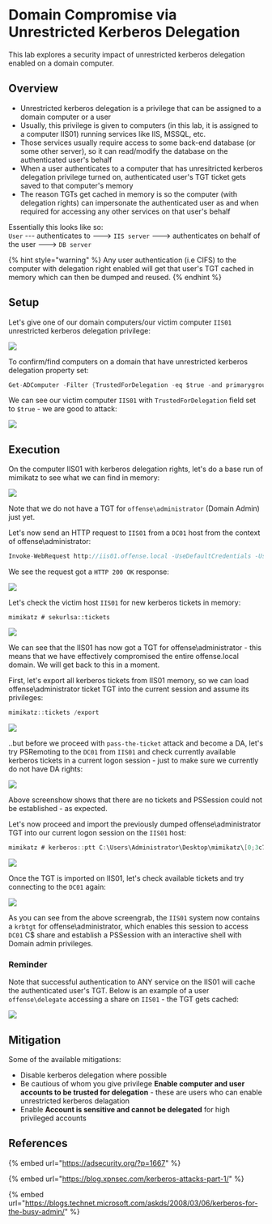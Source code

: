 # Domain Compromise via Unrestricted Kerberos Delegation

This lab explores a security impact of unrestricted kerberos delegation enabled on a domain computer.

## Overview

* Unrestricted kerberos delegation is a privilege that can be assigned to a domain computer or a user
* Usually, this privilege is given to computers \(in this lab, it is assigned to a computer IIS01\) running services like IIS, MSSQL, etc. 
* Those services usually require access to some back-end database \(or some other server\), so it can read/modify the database on the authenticated user's behalf
* When a user authenticates to a computer that has unresitricted kerberos delegation privilege turned on, authenticated user's TGT ticket gets saved to that computer's memory 
* The reason TGTs get cached in memory is so the computer \(with delegation rights\) can impersonate the authenticated user as and when required for accessing any other services on that user's behalf

Essentially this looks like so:  
`User` --- authenticates to ---&gt; `IIS server` ---&gt; authenticates on behalf of the user ---&gt; `DB server`

{% hint style="warning" %}
Any user authentication \(i.e CIFS\) to the computer with delegation right enabled will get that user's TGT cached in memory which can then be dumped and reused.
{% endhint %}

## Setup

Let's give one of our domain computers/our victim computer `IIS01` unrestricted kerberos delegation privilege:

![](../../.gitbook/assets/screenshot-from-2018-10-29-22-50-27.png)

To confirm/find computers on a domain that have unrestricted kerberos delegation property set:

```csharp
Get-ADComputer -Filter {TrustedForDelegation -eq $true -and primarygroupid -eq 515} -Properties trustedfordelegation,serviceprincipalname,description
```

We can see our victim computer `IIS01` with `TrustedForDelegation` field set to `$true` - we are good to attack:

![](../../.gitbook/assets/screenshot-from-2018-10-29-23-08-06.png)

## Execution

On the computer IIS01 with kerberos delegation rights, let's do a base run of mimikatz to see what we can find in memory:

![](../../.gitbook/assets/screenshot-from-2018-10-29-23-35-01.png)

Note that we do not have a TGT for `offense\administrator` \(Domain Admin\) just yet.

Let's now send an HTTP request to `IIS01` from a `DC01` host from the context of offense\administrator:

```csharp
Invoke-WebRequest http://iis01.offense.local -UseDefaultCredentials -UseBasicParsing
```

We see the request got a `HTTP 200 OK` response:

![](../../.gitbook/assets/screenshot-from-2018-10-29-23-35-20.png)

Let's check the victim host `IIS01` for new kerberos tickets in memory:

```text
mimikatz # sekurlsa::tickets
```

![](../../.gitbook/assets/screenshot-from-2018-10-29-23-40-27.png)

We can see that the IIS01 has now got a TGT for offense\administrator - this means that we have effectively compromised the entire offense.local domain. We will get back to this in a  moment.

First, let's export all kerberos tickets from IIS01 memory, so we can load offense\administrator ticket TGT into the current session and assume its privileges:

```csharp
mimikatz::tickets /export
```

![](../../.gitbook/assets/screenshot-from-2018-10-29-23-56-20.png)

..but before we proceed with `pass-the-ticket` attack and become a DA, let's try PSRemoting to the `DC01` from `IIS01` and check currently available kerberos tickets in a current logon session - just to make sure we currently do not have DA rights:

![](../../.gitbook/assets/screenshot-from-2018-10-29-23-49-58.png)

Above screenshow shows that there are no tickets and PSSession could not be established - as expected.

Let's now proceed and import the previously dumped offense\administrator TGT into our current logon session on the `IIS01` host:

```csharp
mimikatz # kerberos::ptt C:\Users\Administrator\Desktop\mimikatz\[0;3c785]-2-0-40e10000-Administrator@krbtgt-OFFENSE.LOCAL.kirbi
```

![](../../.gitbook/assets/screenshot-from-2018-10-29-23-50-40.png)

Once the TGT is imported on IIS01, let's check available tickets and try connecting to the `DC01` again:

![](../../.gitbook/assets/screenshot-from-2018-10-29-23-59-12.png)

As you can see from the above screengrab, the `IIS01` system now contains a `krbtgt` for offense\administrator, which enables this session to access `DC01` C$ share and establish a PSSession with an interactive shell with Domain admin privileges.

### Reminder

Note that successful authentication to ANY service on the IIS01 will cache the authenticated user's TGT. Below is an example of a user `offense\delegate` accessing a share on `IIS01` - the TGT gets cached:

![](../../.gitbook/assets/screenshot-from-2018-10-30-21-40-29.png)

## Mitigation

Some of the available mitigations:

* Disable kerberos delegation where possible
* Be cautious of whom you give privilege **Enable computer and user accounts to be trusted for delegation** - these are users who can enable unrestricted kerberos delagation
* Enable **Account is sensitive and cannot be delegated** for high privileged accounts

## References

{% embed url="https://adsecurity.org/?p=1667" %}

{% embed url="https://blog.xpnsec.com/kerberos-attacks-part-1/" %}

{% embed url="https://blogs.technet.microsoft.com/askds/2008/03/06/kerberos-for-the-busy-admin/" %}

